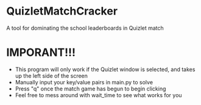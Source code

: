 # QuizletMatchCracker
A tool for dominating the school leaderboards in Quizlet match

# IMPORANT!!!
- This program will only work if the Quizlet window is selected, and takes up the left side of the screen
- Manually input your key/value pairs in main.py to solve
- Press "q" once the match game has begun to begin clicking
- Feel free to mess around with wait_time to see what works for you
